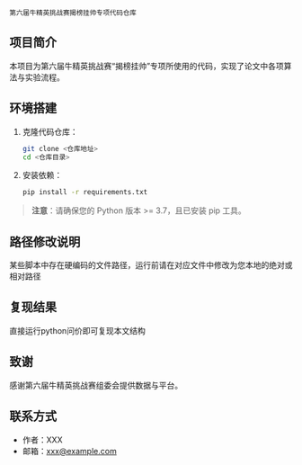 ```
第六届牛精英挑战赛揭榜挂帅专项代码仓库
```

## 项目简介
本项目为第六届牛精英挑战赛“揭榜挂帅”专项所使用的代码，实现了论文中各项算法与实验流程。

## 环境搭建
1. 克隆代码仓库：
   ```bash
   git clone <仓库地址>
   cd <仓库目录>
   ```
2. 安装依赖：
   ```bash
   pip install -r requirements.txt
   ```

> **注意**：请确保您的 Python 版本 >= 3.7，且已安装 pip 工具。


## 路径修改说明
某些脚本中存在硬编码的文件路径，运行前请在对应文件中修改为您本地的绝对或相对路径

## 复现结果
直接运行python问价即可复现本文结构

## 致谢
感谢第六届牛精英挑战赛组委会提供数据与平台。

## 联系方式
- 作者：XXX
- 邮箱：xxx@example.com

